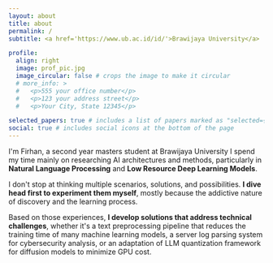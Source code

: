 ```yaml
---
layout: about
title: about
permalink: /
subtitle: <a href='https://www.ub.ac.id/id/'>Brawijaya University</a>

profile:
  align: right
  image: prof_pic.jpg
  image_circular: false # crops the image to make it circular
  # more_info: >
  #   <p>555 your office number</p>
  #   <p>123 your address street</p>
  #   <p>Your City, State 12345</p>

selected_papers: true # includes a list of papers marked as "selected={true}"
social: true # includes social icons at the bottom of the page
---
```


I'm Firhan, a second year masters student at Brawijaya University I spend my time mainly on researching AI architectures and methods, particularly in **Natural Language Processing** and **Low Resource Deep Learning Models**.

I don't stop at thinking multiple scenarios, solutions, and possibilities. **I dive head first to experiment them myself**, mostly because the addictive nature of discovery and the learning process.

Based on those experiences, **I develop solutions that address technical challenges**, whether it's a text preprocessing pipeline that reduces the training time of many machine learning models, a server log parsing system for cybersecurity analysis, or an adaptation of LLM quantization framework for diffusion models to minimize GPU cost.
